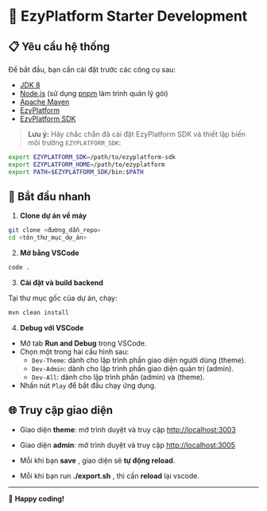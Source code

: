 # 🎨 EzyPlatform Starter Development

## 📋 Yêu cầu hệ thống

Để bắt đầu, bạn cần cài đặt trước các công cụ sau:

- [JDK 8](https://adoptopenjdk.net/)
- [Node.js](https://nodejs.org/) (sử dụng [pnpm](https://pnpm.io/) làm trình quản lý gói)
- [Apache Maven](https://maven.apache.org/)
- [EzyPlatform](https://github.com/youngmonkeys/ezyplatform)
- [EzyPlatform SDK](https://github.com/youngmonkeys/ezyplatform-sdk)

> **Lưu ý:** Hãy chắc chắn đã cài đặt EzyPlatform SDK và thiết lập biến môi trường `EZYPLATFORM_SDK`:

```bash
export EZYPLATFORM_SDK=/path/to/ezyplatform-sdk
export EZYPLATFORM_HOME=/path/to/ezyplatform
export PATH=$EZYPLATFORM_SDK/bin:$PATH
```

## 🚀 Bắt đầu nhanh

1. **Clone dự án về máy**

```bash
git clone <đường_dẫn_repo>
cd <tên_thư_mục_dự_án>
```

2. **Mở bằng VSCode**

```bash
code .
```

3. **Cài đặt và build backend**

Tại thư mục gốc của dự án, chạy:

```bash
mvn clean install
```

4. **Debug với VSCode**

- Mở tab **Run and Debug** trong VSCode.
- Chọn một trong hai cấu hình sau:
  - `Dev-Theme`: dành cho lập trình phần giao diện người dùng (theme).
  - `Dev-Admin`: dành cho lập trình phần giao diện quản trị (admin).
  - `Dev-All`: dành cho lập trình phần (admin) và (theme).
- Nhấn nút `Play` để bắt đầu chạy ứng dụng.

## 🌐 Truy cập giao diện

- Giao diện **theme**: mở trình duyệt và truy cập [http://localhost:3003](http://localhost:3003)
- Giao diện **admin**: mở trình duyệt và truy cập [http://localhost:3005](http://localhost:3005)

- Mỗi khi bạn **save** , giao diện sẽ **tự động reload**.
- Mỗi khi bạn run **./export.sh** , thì cần **reload** lại vscode.

---

🎉 **Happy coding!**
